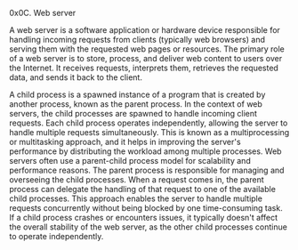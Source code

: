 0x0C. Web server

A web server is a software application or hardware device responsible for handling incoming requests from clients (typically web browsers) and serving them with the requested web pages or resources. The primary role of a web server is to store, process, and deliver web content to users over the Internet. It receives requests, interprets them, retrieves the requested data, and sends it back to the client.


A child process is a spawned instance of a program that is created by another process, known as the parent process. In the context of web servers, the child processes are spawned to handle incoming client requests. Each child process operates independently, allowing the server to handle multiple requests simultaneously. This is known as a multiprocessing or multitasking approach, and it helps in improving the server's performance by distributing the workload among multiple processes. Web servers often use a parent-child process model for scalability and performance reasons. The parent process is responsible for managing and overseeing the child processes. When a request comes in, the parent process can delegate the handling of that request to one of the available child processes. This approach enables the server to handle multiple requests concurrently without being blocked by one time-consuming task. If a child process crashes or encounters issues, it typically doesn't affect the overall stability of the web server, as the other child processes continue to operate independently.
